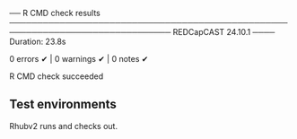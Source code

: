 ── R CMD check results ─────────────────────────────────────────────────────────────────────────────── REDCapCAST 24.10.1 ────
Duration: 23.8s

0 errors ✔ | 0 warnings ✔ | 0 notes ✔

R CMD check succeeded
## Test environments
Rhubv2 runs and checks out.
